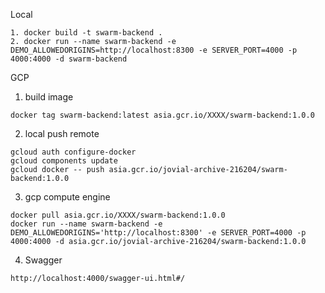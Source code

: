 Local
```
1. docker build -t swarm-backend .
2. docker run --name swarm-backend -e DEMO_ALLOWEDORIGINS=http://localhost:8300 -e SERVER_PORT=4000 -p 4000:4000 -d swarm-backend
```

GCP
1. build image
```
docker tag swarm-backend:latest asia.gcr.io/XXXX/swarm-backend:1.0.0
```

2. local push remote
```
gcloud auth configure-docker
gcloud components update
gcloud docker -- push asia.gcr.io/jovial-archive-216204/swarm-backend:1.0.0
```

3. gcp compute engine
```
docker pull asia.gcr.io/XXXX/swarm-backend:1.0.0
docker run --name swarm-backend -e DEMO_ALLOWEDORIGINS='http://localhost:8300' -e SERVER_PORT=4000 -p 4000:4000 -d asia.gcr.io/jovial-archive-216204/swarm-backend:1.0.0
```
4. Swagger
```
http://localhost:4000/swagger-ui.html#/
```